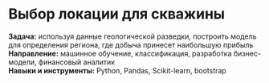 # Выбор локации для скважины  
**Задача:** используя данные геологической разведки, построить модель для определения региона, где добыча принесет наибольшую прибыль  
**Направление:** машинное обучение, классификация, разработка бизнес-модели, финансовый аналитик  
**Навыки и инструменты:** Python, Pandas, Scikit-learn, bootstrap
